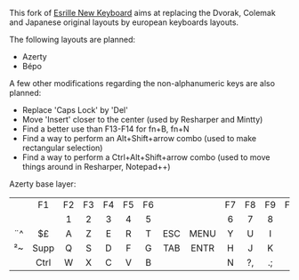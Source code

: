 This fork of [Esrille New Keyboard](https://github.com/esrille/new-keyboard) aims at replacing the Dvorak, Colemak and Japanese original layouts by european keyboards layouts.  


The following layouts are planned:
 - Azerty
 - Bépo
 
 
A few other modifications regarding the non-alphanumeric keys are also planned:
 - Replace 'Caps Lock' by 'Del'
 - Move 'Insert' closer to the center (used by Resharper and Mintty)
 - Find a better use than F13-F14 for fn+B, fn+N
 - Find a way to perform an Alt+Shift+arrow combo (used to make rectangular selection)
 - Find a way to perform a Ctrl+Alt+Shift+arrow combo (used to move things around in Resharper, Notepad++)

Azerty base layer:

|      |      |      |      |      |      |      |      |      |      |      |      |      |      |      |      |
|:----:|:----:|:----:|:----:|:----:|:----:|:----:|:----:|:----:|:----:|:----:|:----:|:----:|:----:|:----:|:----:|
|      |  F1  |  F2  |  F3  |  F4  |  F5  |  F6  |      |      |  F7  |  F8  |  F9  |  F10 |  F11 |  F12 |      |
|      |      |   1  |   2  |   3  |   4  |   5  |      |      |   6  |   7  |   8  |   9  |   0  |      |      |
|  ¨^  |  $£  |   A  |   Z  |   E  |   R  |   T  | ESC  | MENU |   Y  |   U  |   I  |   O  |   P  |  °)  |  +=  |
|  ²~  | Supp |   Q  |   S  |   D  |   F  |   G  | TAB  | ENTR |   H  |   J  |   K  |   L  |   M  |  %ù  |  µ*  |
|      | Ctrl |   W  |   X  |   C  |   V  |   B  |      |      |   N  |   ?, |   .; |  /:  |  §!  | Ctrl |      |
